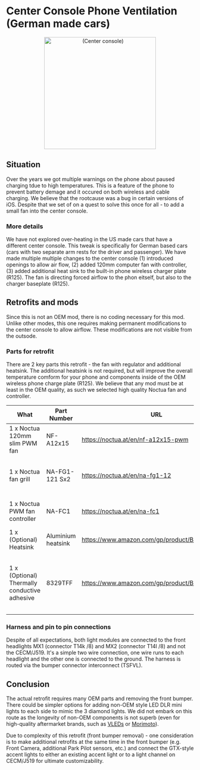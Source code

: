 # Center Console Phone Ventilation (German made cars)
<div align="center">
  <img src="https://github.com/JohnyForElectric/ID.4/assets/107234448/397d9187-5226-4cea-a617-c289e4a0f691.jpg" alt="(Center console)" width="300px">
</div>


## Situation
Over the years we got multiple warnings on the phone about paused charging tdue to high temperatures. This is a feature of the phone to prevent battery demage and it occured on both wireless and cable charging. We believe that the rootcause was a bug in certain versions of iOS. Despite that we set of on a quest to solve this once for all - to add a small fan into the center console.

### More details
We have not explored over-heating in the US made cars that have a different center console. This tweak is specifically for German based cars (cars with two separate arm rests for the driver and passenger). We have made multiple multiple changes to the center console (1) introduced openings to allow air flow, (2) added 120mm computer fan with controller, (3) added additional heat sink to the built-in phone wireless charger plate (R125). The fan is directing forced airflow to the phon eitself, but also to the charger baseplate (R125).

## Retrofits and mods
Since this is not an OEM mod, there is no coding necessary for this mod. Unlike other modes, this one requires making permanent modifications to the center console to allow airflow. These modifications are not visible from the outsode.

### Parts for retrofit
There are 2 key parts this retrofit - the fan with regulator and additional heatsink. The additional heatsink is not required, but will improve the overall temperature comform for your phone and components inside of the OEM wireless phone charge plate (R125). We believe that any mod must be at least in the OEM quality, as such we selected high quality Noctua fan and controller.

What | Part Number | URL | Notes
---|---|---|---
1 x Noctua 120mm slim PWM fan | NF-A12x15 | https://noctua.at/en/nf-a12x15-pwm | Main component
1 x Noctua fan grill | NA-FG1-121 Sx2 | https://noctua.at/en/na-fg1-12 | Grill to protect the fan blades from one side
1 x Noctua PWM fan controller | NA-FC1 | https://noctua.at/en/na-fc1 | Module for setting constant fan speed
1 x (Optional) Heatsink | Aluminium heatsink | https://www.amazon.com/gp/product/B07D9ZTTN2/ | Only one is necessary
1 x (Optional) Thermally conductive adhesive | 8329TFF | https://www.amazon.com/gp/product/B07D18R5Z5/ | To attach the additional heat sink (screws or rivets can use used as well)

### Harness and pin to pin connections
Despite of all expectations, both light modules are connected to the front headlights MX1 (connector T14k /8) and MX2 (connector T14l /8) and not the CECM/J519. It's a simple two wire connection, one wire runs to each headlight and the other one is connected to the ground. The harness is routed via the bumper connector interconnect (TSFVL).


## Conclusion
  
The actual retrofit requires many OEM parts and removing the front bumper. There could be simpler options for adding non-OEM style LED DLR mini lights to each side to mimic the 3 diamond lights. We did not embark on this route as the longevity of non-OEM components is not superb (even for high-quality aftermarket brands, such as [VLEDs]([url](https://www.vleds.com/)) or [Morimoto]([url](https://www.morimotohid.com/))). 
  
Due to complexity of this retrofit (front bumper removal) - one consideration is to make additional retrofits at the same time in the front bumper (e.g. Front Camera, additional Park Pilot sensors, etc.) and connect the GTX-style accent lights to either an existing accent light or to a light channel on CECM/J519 for ultimate customizability. 
